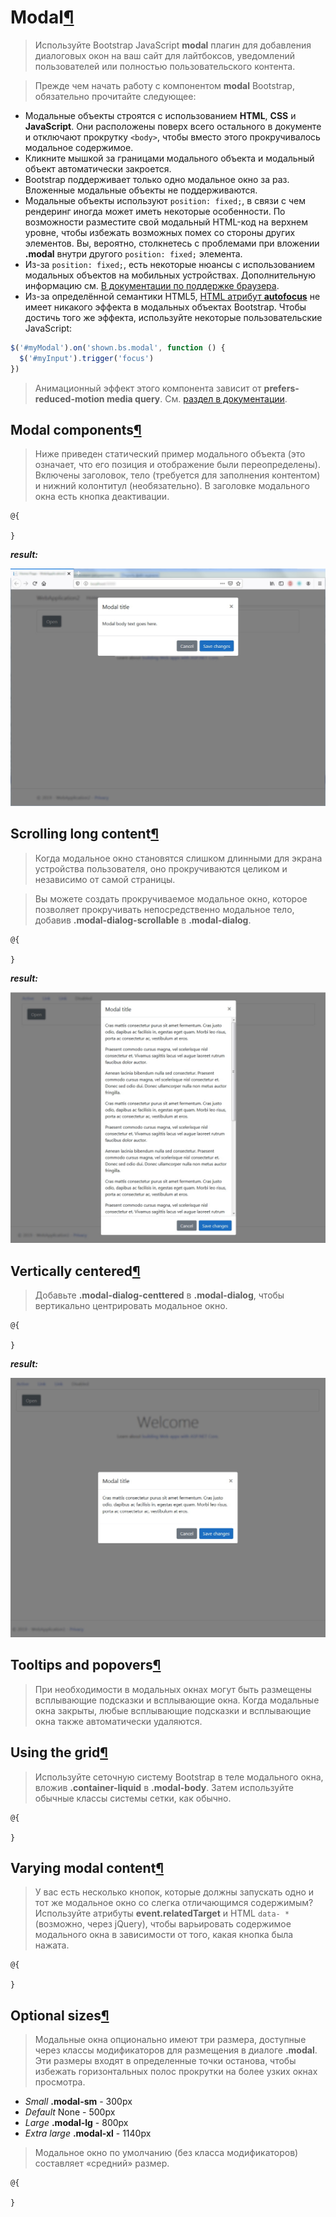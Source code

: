 # Modal[¶](https://getbootstrap.com/docs/4.3/components/modal/)

> Используйте Bootstrap JavaScript **modal** плагин для добавления диалоговых окон на ваш сайт для лайтбоксов, уведомлений пользователей или полностью пользовательского контента.

> Прежде чем начать работу с компонентом **modal** Bootstrap, обязательно прочитайте следующее:

- Модальные объекты строятся с использованием **HTML**, **CSS** и **JavaScript**. Они расположены поверх всего остального в документе и отключают прокрутку `<body>`, чтобы вместо этого прокручивалось модальное содержимое.
- Кликните мышкой за границами модального объекта и модальный объект автоматически закроется.
- Bootstrap поддерживает только одно модальное окно за раз. Вложенные модальные объекты не поддерживаются.
- Модальные объекты используют `position: fixed;`, в связи с чем рендеринг иногда может иметь некоторые особенности. По возможности разместите свой модальный HTML-код на верхнем уровне, чтобы избежать возможных помех со стороны других элементов. Вы, вероятно, столкнетесь с проблемами при вложении **.modal** внутри другого `position: fixed;` элемента.
- Из-за `position: fixed;`, есть некоторые нюансы с использованием модальных объектов на мобильных устройствах. Дополнительную информацию см. [В документации по поддержке браузера](https://getbootstrap.com/docs/4.3/getting-started/browsers-devices/#modals-and-dropdowns-on-mobile).
- Из-за определённой семантики HTML5, [HTML атрибут **autofocus**](https://developer.mozilla.org/en-US/docs/Web/HTML/Element/input#attr-autofocus) не имеет никакого эффекта в модальных объектах Bootstrap. Чтобы достичь того же эффекта, используйте некоторые пользовательские JavaScript:

```javascript
$('#myModal').on('shown.bs.modal', function () {
  $('#myInput').trigger('focus')
})
```

> Анимационный эффект этого компонента зависит от **prefers-reduced-motion media query**.
См. [раздел в документации](https://getbootstrap.com/docs/4.3/getting-started/accessibility/#reduced-motion).

## Modal components[¶](https://getbootstrap.com/docs/4.3/components/modal/#modal-components)

> Ниже приведен статический пример модального объекта (это означает, что его позиция и отображение были переопределены).
Включены заголовок, тело (требуется для заполнения контентом) и нижний колонтитул (необязательно).
В заголовке модального окна есть кнопка деактивации.

```cshtml
@{

}
```

***result:***

![Modal demo](../demo/modal-demo.jpg)

## Scrolling long content[¶](https://getbootstrap.com/docs/4.3/components/modal/#scrolling-long-content)

> Когда модальное окно становятся слишком длинными для экрана устройства пользователя, оно прокручиваются целиком и независимо от самой страницы.

> Вы можете создать прокручиваемое модальное окно, которое позволяет прокручивать непосредственно модальное тело, добавив **.modal-dialog-scrollable** в **.modal-dialog**.

```cshtml
@{

}
```

***result:***

![Modal scrolling long content body demo](../demo/modal-scrollable-modal-body-demo.jpg)

## Vertically centered[¶](https://getbootstrap.com/docs/4.3/components/modal/#vertically-centered)

> Добавьте **.modal-dialog-centtered** в **.modal-dialog**, чтобы вертикально центрировать модальное окно.

```cshtml
@{

}
```

***result:***

![Modal vertically centered demo](../demo/modal-vertically-centered-demo.jpg)

## Tooltips and popovers[¶](https://getbootstrap.com/docs/4.3/components/modal/#tooltips-and-popovers)

> При необходимости в модальных окнах могут быть размещены всплывающие подсказки и всплывающие окна.
Когда модальные окна закрыты, любые всплывающие подсказки и всплывающие окна также автоматически удаляются.

## Using the grid[¶](https://getbootstrap.com/docs/4.3/components/modal/#using-the-grid)

> Используйте сеточную систему Bootstrap в теле модального окна, вложив **.container-liquid** в **.modal-body**.
Затем используйте обычные классы системы сетки, как обычно.

```cshtml
@{

}
```

## Varying modal content[¶](https://getbootstrap.com/docs/4.3/components/modal/#varying-modal-content)

> У вас есть несколько кнопок, которые должны запускать одно и тот же модальное окно со слегка отличающимся содержимым?
Используйте атрибуты **event.relatedTarget** и HTML `data- *` (возможно, через jQuery), чтобы варьировать содержимое модального окна в зависимости от того, какая кнопка была нажата.

```cshtml
@{

}
```

## Optional sizes[¶](https://getbootstrap.com/docs/4.3/components/modal/#optional-sizes)

> Модальные окна опционально имеют три размера, доступные через классы модификаторов для размещения в диалоге **.modal**.
Эти размеры входят в определенные точки останова, чтобы избежать горизонтальных полос прокрутки на более узких окнах просмотра.

- _Small_ **.modal-sm** - 300px
- _Default_ None - 500px
- _Large_ **.modal-lg** - 800px
- _Extra large_ **.modal-xl** - 1140px

> Модальное окно по умолчанию (без класса модификаторов) составляет «средний» размер.

```cshtml
@{

}
```